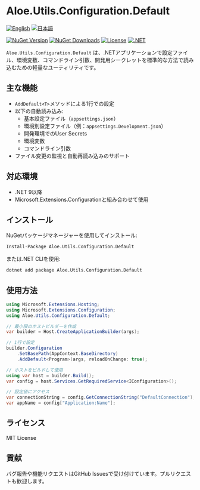 # Aloe.Utils.Configuration.Default

[![English](https://img.shields.io/badge/Language-English-blue)](./README.md)
[![日本語](https://img.shields.io/badge/言語-日本語-blue)](./README.ja.md)

[![NuGet Version](https://img.shields.io/nuget/v/Aloe.Utils.Configuration.Default.svg)](https://www.nuget.org/packages/Aloe.Utils.Configuration.Default)
[![NuGet Downloads](https://img.shields.io/nuget/dt/Aloe.Utils.Configuration.Default.svg)](https://www.nuget.org/packages/Aloe.Utils.Configuration.Default)
[![License](https://img.shields.io/github/license/ted-sharp/aloe-utils-configuration-default.svg)](LICENSE)
[![.NET](https://img.shields.io/badge/.NET-9.0-blue.svg)](https://dotnet.microsoft.com/download/dotnet/9.0)

`Aloe.Utils.Configuration.Default` は、.NETアプリケーションで設定ファイル、環境変数、コマンドライン引数、開発用シークレットを標準的な方法で読み込むための軽量なユーティリティです。

## 主な機能

* `AddDefault<T>`メソッドによる1行での設定
* 以下の自動読み込み:
  * 基本設定ファイル（`appsettings.json`）
  * 環境別設定ファイル（例：`appsettings.Development.json`）
  * 開発環境でのUser Secrets
  * 環境変数
  * コマンドライン引数
* ファイル変更の監視と自動再読み込みのサポート

## 対応環境

* .NET 9以降
* Microsoft.Extensions.Configurationと組み合わせて使用

## インストール

NuGetパッケージマネージャーを使用してインストール:

```cmd
Install-Package Aloe.Utils.Configuration.Default
```

または.NET CLIを使用:

```cmd
dotnet add package Aloe.Utils.Configuration.Default
```

## 使用方法

```csharp
using Microsoft.Extensions.Hosting;
using Microsoft.Extensions.Configuration;
using Aloe.Utils.Configuration.Default;

// 最小限のホストビルダーを作成
var builder = Host.CreateApplicationBuilder(args);

// 1行で設定
builder.Configuration
    .SetBasePath(AppContext.BaseDirectory)
    .AddDefault<Program>(args, reloadOnChange: true);

// ホストをビルドして使用
using var host = builder.Build();
var config = host.Services.GetRequiredService<IConfiguration>();

// 設定値にアクセス
var connectionString = config.GetConnectionString("DefaultConnection");
var appName = config["Application:Name"];
```

## ライセンス

MIT License

## 貢献

バグ報告や機能リクエストはGitHub Issuesで受け付けています。プルリクエストも歓迎します。
